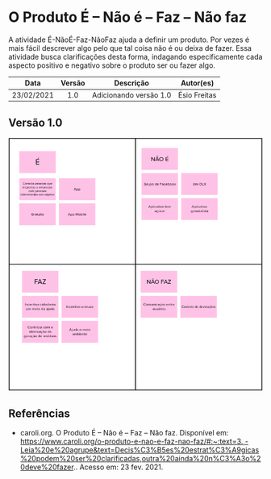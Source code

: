 # O Produto É – Não é – Faz – Não faz

A atividade É-NãoÉ-Faz-NãoFaz ajuda a definir um produto. Por vezes é mais fácil descrever algo pelo que tal coisa não é ou deixa de fazer. Essa atividade busca clarificações desta forma, indagando especificamente cada aspecto positivo e negativo sobre o produto ser ou fazer algo.

|    Data    | Versão |       Descrição        |  Autor(es)   |
| :--------: | :----: | :--------------------: | :----------: |
| 23/02/2021 |  1.0   | Adicionando versão 1.0 | Ésio Freitas |

## Versão 1.0

![](../../assets/img/lean/produto-e.png)

## Referências

- caroli.org. O Produto É – Não é – Faz – Não faz. Disponível em: https://www.caroli.org/o-produto-e-nao-e-faz-nao-faz/#:~:text=3.,-Leia%20e%20agrupe&text=Decis%C3%B5es%20estrat%C3%A9gicas%20podem%20ser%20clarificadas,outra%20ainda%20n%C3%A3o%20deve%20fazer.. Acesso em: 23 fev. 2021.
